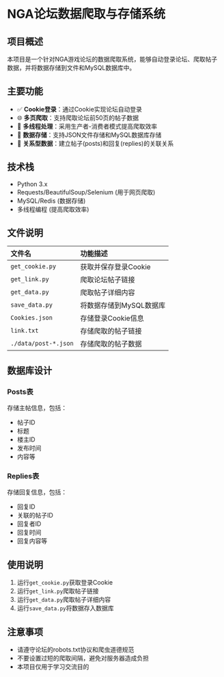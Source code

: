 # NGA论坛数据爬取与存储系统

## 项目概述

本项目是一个针对NGA游戏论坛的数据爬取系统，能够自动登录论坛、爬取帖子数据，并将数据存储到文件和MySQL数据库中。

## 主要功能

- ✅ **Cookie登录**：通过Cookie实现论坛自动登录
- 🌐 **多页爬取**：支持爬取论坛前50页的帖子数据
- 🧵 **多线程处理**：采用生产者-消费者模式提高爬取效率
- 💾 **数据存储**：支持JSON文件存储和MySQL数据库存储
- 🔗 **关系型数据**：建立帖子(posts)和回复(replies)的关联关系

## 技术栈

- Python 3.x
- Requests/BeautifulSoup/Selenium (用于网页爬取)
- MySQL/Redis (数据存储)
- 多线程编程 (提高爬取效率)

## 文件说明

| 文件名               | 功能描述                |
| :------------------- | :---------------------- |
| `get_cookie.py`      | 获取并保存登录Cookie    |
| `get_link.py`        | 爬取论坛帖子链接        |
| `get_data.py`        | 爬取帖子详细内容        |
| `save_data.py`       | 将数据存储到MySQL数据库 |
| `Cookies.json`       | 存储登录Cookie信息      |
| `link.txt`           | 存储爬取的帖子链接      |
| `./data/post-*.json` | 存储爬取的帖子数据      |

## 数据库设计

### Posts表

存储主帖信息，包括：

- 帖子ID
- 标题
- 楼主ID
- 发布时间
- 内容等

### Replies表

存储回复信息，包括：

- 回复ID
- 关联的帖子ID
- 回复者ID
- 回复时间
- 回复内容等

## 使用说明

1. 运行`get_cookie.py`获取登录Cookie
2. 运行`get_link.py`爬取帖子链接
3. 运行`get_data.py`爬取帖子详细内容
4. 运行`save_data.py`将数据存入数据库

## 注意事项

- 请遵守论坛的robots.txt协议和爬虫道德规范
- 不要设置过短的爬取间隔，避免对服务器造成负担
- 本项目仅用于学习交流目的